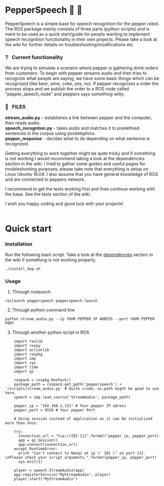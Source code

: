# PepperSpeech :robot: :speech_balloon:
PepperSpeech is a simple base for speech recognition for the pepper robot. 
The ROS package mainly consists of three parts (python scripts) and is ment to be used as a quick start/guide for people wanting to implement speech recognition functionality in their own projects. 
Please take a look at the wiki for further details on troubleshooting/modifications etc. 
<br>  
  
### :grey_question: &nbsp; Current functionality
We are trying to simulate a scenario where pepper is gathering drink orders from customers. 
To begin with pepper streams audio and then tries to recognize what people are saying, we have some basic things which can be recognized (like beer, wine, coke, yes, no).
If pepper recognizes a order the process stops and we publish the order to a ROS node called "pepper_speech_node" and peppers says something witty.  
  
### :file_folder: &nbsp; FILES
<b>stream_audio.py</b> - establishes a link between pepper and the computer, then reads audio.  
<b>speech_recogntion.py</b> - takes audio and matches it to predefined sentences in the corpus using pocketsphinx.  
<b>pepper_response</b> - decides what to do depending on what sentence is recognized.  
  
Getting everything to work together might be quite tricky and if something is not working I would recommend taking a look at the dependencies section in the wiki.
I tried to gather some guides and useful pages for troubleshooting purposes, please take note that everything is setup on Linux Ubuntu 16.04.
I also assume that you have general knowledge of ROS and are connected to peppers network. 
  
I recommend to get the tests working first and then continue working with the base. See the tests section of the wiki.

I wish you happy coding and good luck with your projects!  
<br>
# Quick start
### Installation
Run the following bash script. Take a look at the [dependencies](https://github.com/khenrix/PepperSpeech/wiki/Dependencies) section in the wiki if something is not working properly.
```
./install_dep.sh
```
  
### Usage
1. Through roslaunch
```
roslaunch pepperspeech pepperspeech.launch
```

2. Through python command line
```
python stream_audio.py --ip YOUR PEPPER IP ADRESS --port YOUR PEPPER PORT
```

3. Through another python script in ROS  
```
    import roslib
    import rospy
    import actionlib
    import rospkg
    import imp
    import sys
    import time
    import qi
    
    rospack = rospkg.RosPack() 
    package_path = rospack.get_path('pepperspeech') + '/scripts/stream_audio.py' # Quite crude, os.path might be good to use here.
    speech = imp.load_source('StreamAudio', package_path)
    
    pepper_ip = "192.168.1.131" # Your pepper IP adress
    pepper_port = 9559 # Your pepper Port
    
    # Using session instead of application as it can be initialized more than once. 
    
    try:
      connection_url = "tcp://{0}:{1}".format("pepper_ip, pepper_port)
      app = qi.Session()
      app.connect(connection_url)
    except RuntimeError:
      print "Can't connect to Naoqi at ip \" {0} \" on port {1}. \nPlease check your script arguments.".format(pepper_ip, pepper_port)
      sys.exit(1)
    
    player = speech.StreamAudio(app)
    app.registerService("MyStreamAudio", player)
    player.start("MyStreamAudio")
```
